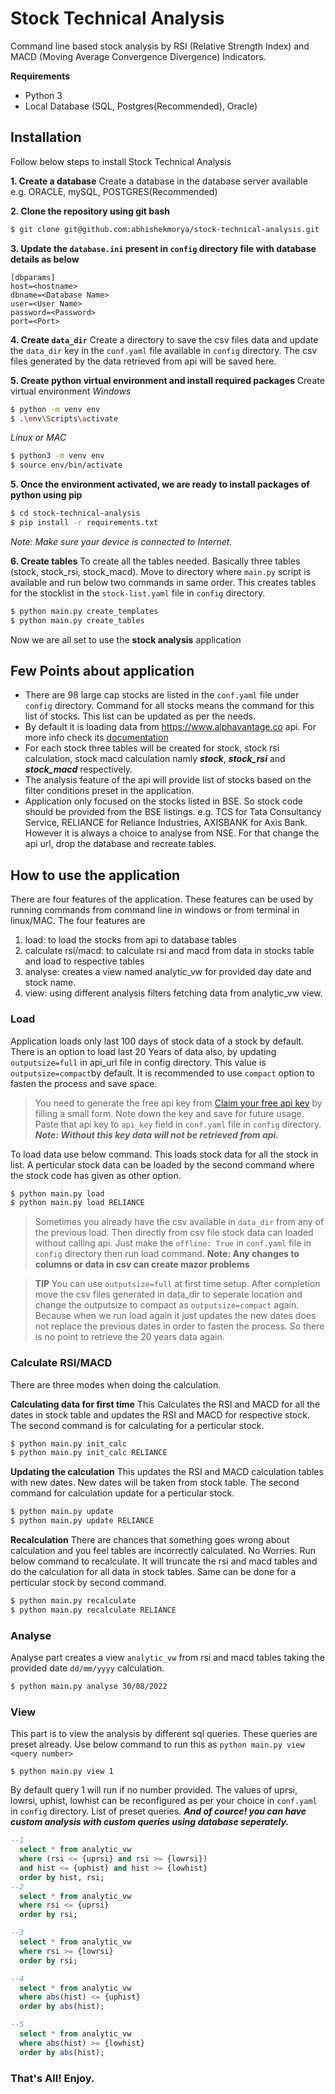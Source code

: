 # Stock Technical Analysis
Command line based stock analysis by RSI (Relative Strength Index) and MACD (Moving Average Convergence Divergence) Indicators.

**Requirements**
- Python 3
- Local Database (SQL, Postgres(Recommended), Oracle)

## Installation
Follow below steps to install Stock Technical Analysis

**1. Create a database**
Create a database in the database server available e.g. ORACLE, mySQL, POSTGRES(Recommended)

**2. Clone the repository using git bash**
```sh
$ git clone git@github.com:abhishekmorya/stock-technical-analysis.git
```

**3. Update the `database.ini` present in `config` directory file with database details as below**
```
[dbparams]
host=<hostname>
dbname=<Database Name>
user=<User Name>
password=<Password>
port=<Port>
```

**4. Create `data_dir`**
Create a directory to save the csv files data and update the `data_dir` key in the `conf.yaml` file available in `config` directory. The csv files generated by the data retrieved from api will be saved here.

**5. Create python virtual environment and install required packages**
Create virtual environment
*Windows*
```sh
$ python -m venv env
$ .\env\Scripts\activate
```
*Linux or MAC*
```sh
$ python3 -m venv env
$ source env/bin/activate
```

**5. Once the environment activated, we are ready to install packages of python using pip**
```sh
$ cd stock-technical-analysis
$ pip install -r requirements.txt
```
*Note: Make sure your device is connected to Internet.*

**6. Create tables**
To create all the tables needed. Basically three tables (stock, stock_rsi, stock_macd).
Move to directory where `main.py` script is available and run below two commands in same order. This creates tables for the stocklist in the `stock-list.yaml` file in `config` directory.
```sh
$ python main.py create_templates
$ python main.py create_tables
```

Now we are all set to use the **stock analysis** application

## Few Points about application
- There are 98 large cap stocks are listed in the `conf.yaml` file under `config` directory. Command for all stocks means the command for this list of stocks. This list can be updated as per the needs.
- By default it is loading data from <https://www.alphavantage.co> api. For more info check its [documentation](https://www.alphavantage.co/documentation/)
- For each stock three tables will be created for stock, stock rsi calculation, stock macd calculation namly ***stock***, ***stock_rsi*** and ***stock_macd*** respectively.
- The analysis feature of the api will provide list of stocks based on the filter conditions preset in the application.
- Application only focused on the stocks listed in BSE. So stock code should be provided from the BSE listings. e.g. TCS for Tata Consultancy Service, RELIANCE for Reliance Industries, AXISBANK for Axis Bank. However it is always a choice to analyse from NSE. For that change the api url, drop the database and recreate tables.

## How to use the application
There are four features of the application. These features can be used by running commands from command line in windows or from terminal in linux/MAC.
The four features are
1. load: to load the stocks from api to database tables
2. calculate rsi/macd: to calculate rsi and macd from data in stocks table and load to respective tables
3. analyse: creates a view named analytic_vw for provided day date and stock name.
4. view: using different analysis filters fetching data from analytic_vw view.

### Load
Application loads only last 100 days of stock data of a stock by default. There is an option to load last 20 Years of data also, by updating `outputsize=full` in api_url file in config directory. This value is `outputsize=compact`by default. It is recommended to use `compact` option to fasten the process and save space.

>You need to generate the free api key from [Claim your free api key](https://www.alphavantage.co/support/#api-key) by filling a small form. Note down the key and save for future usage. Paste that api key to `api_key` field in `conf.yaml` file in `config` directory.
> ***Note: Without this key data will not be retrieved from api.***

To load data use below command. This loads stock data for all the stock in list. A perticular stock data can be loaded by the second command where the stock code has given as other option.
```sh
$ python main.py load
$ python main.py load RELIANCE
```

> Sometimes you already have the csv available in `data_dir` from any of the previous load. Then directly from csv file stock data can loaded without calling api. Just make the `offline: True` in `conf.yaml` file in `config` directory then run load command.
> **Note: Any changes to columns or data in csv can create mazor problems**


> **TIP**
> You can use `outputsize=full` at first time setup. After completion move the csv files generated in data_dir to seperate location and change the outputsize to compact as `outputsize=compact` again. Because when we run load again it just updates the new dates does not replace the previous dates in order to fasten the process. So there is no point to retrieve the 20 years data again.

### Calculate RSI/MACD
There are three modes when doing the calculation.

**Calculating data for first time**
This Calculates the RSI and MACD for all the dates in stock table and updates the RSI and MACD for respective stock. The second command is for calculating for a perticular stock.
```sh
$ python main.py init_calc
$ python main.py init_calc RELIANCE
```

**Updating the calculation**
This updates the RSI and MACD calculation tables with new dates. New dates will be taken from stock table. The second command for calculation update for a perticular stock.
```sh
$ python main.py update
$ python main.py update RELIANCE
```

**Recalculation**
There are chances that something goes wrong about calculation and you feel tables are incorrectly calculated. No Worries. Run below command to recalculate. It will truncate the rsi and macd tables and do the calculation for all data in stock tables.
Same can be done for a perticular stock by second command.
```sh
$ python main.py recalculate
$ python main.py recalculate RELIANCE
```

### Analyse
Analyse part creates a view `analytic_vw` from rsi and macd tables taking the provided date `dd/mm/yyyy` calculation.
```sh
$ python main.py analyse 30/08/2022
```

### View
This part is to view the analysis by different sql queries. These queries are preset already. Use below command to run this as `python main.py view <query number>`
```
$ python main.py view 1
```
By default query 1 will run if no number provided. The values of uprsi, lowrsi, uphist, lowhist can be reconfigured as per your choice in `conf.yaml` in `config` directory.
List of preset queries. 
***And of cource! you can have custom analysis with custom queries using database seperately.***

```sql
--1
  select * from analytic_vw
  where (rsi <= {uprsi} and rsi >= {lowrsi})
  and hist <= {uphist} and hist >= {lowhist}
  order by hist, rsi;
--2
  select * from analytic_vw
  where rsi <= {uprsi}
  order by rsi;

--3
  select * from analytic_vw
  where rsi >= {lowrsi}
  order by rsi;

--4
  select * from analytic_vw
  where abs(hist) <= {uphist}
  order by abs(hist);

--5
  select * from analytic_vw
  where abs(hist) >= {lowhist}
  order by abs(hist);
```

### That's All! Enjoy.